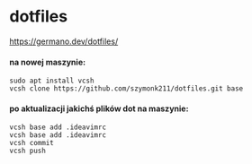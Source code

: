 # dotfiles

https://germano.dev/dotfiles/

#### na nowej maszynie:

```
sudo apt install vcsh
vcsh clone https://github.com/szymonk211/dotfiles.git base
```
#### po aktualizacji jakichś plików dot na maszynie:
```
vcsh base add .ideavimrc
vcsh base add .ideavimrc
vcsh commit
vcsh push
```
